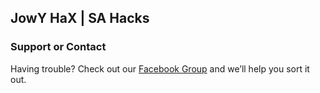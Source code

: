 ## JowY HaX | SA Hacks


### Support or Contact

Having trouble? Check out our [Facebook Group](https://www.facebook.com/groups/JowyHax/) and we’ll help you sort it out.
